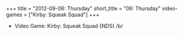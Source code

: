 +++
title = "2012-09-06: Thursday"
short_title = "06: Thursday"
video-games = ["Kirby: Squeak Squad"]
+++


* Video Game: Kirby: Squeak Squad {NDS} /b/